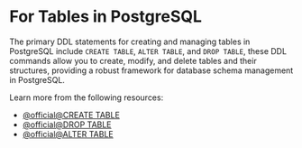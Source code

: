 # For Tables in PostgreSQL

The primary DDL statements for creating and managing tables in PostgreSQL include `CREATE TABLE`, `ALTER TABLE`, and `DROP TABLE`, these DDL commands allow you to create, modify, and delete tables and their structures, providing a robust framework for database schema management in PostgreSQL.

Learn more from the following resources:

- [@official@CREATE TABLE](https://www.postgresql.org/docs/current/sql-createtable.html)
- [@official@DROP TABLE](https://www.postgresql.org/docs/current/sql-droptable.html)
- [@official@ALTER TABLE](https://www.postgresql.org/docs/current/sql-altertable.html)
